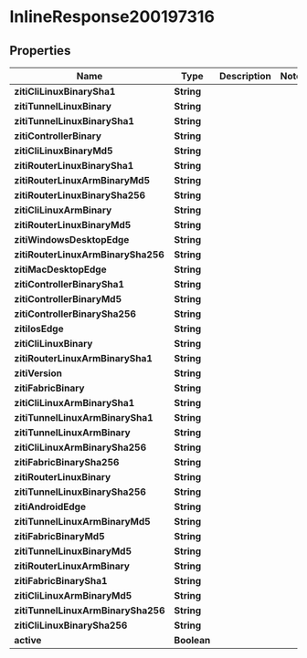 

# InlineResponse200197316

## Properties

Name | Type | Description | Notes
------------ | ------------- | ------------- | -------------
**zitiCliLinuxBinarySha1** | **String** |  | 
**zitiTunnelLinuxBinary** | **String** |  | 
**zitiTunnelLinuxBinarySha1** | **String** |  | 
**zitiControllerBinary** | **String** |  | 
**zitiCliLinuxBinaryMd5** | **String** |  | 
**zitiRouterLinuxBinarySha1** | **String** |  | 
**zitiRouterLinuxArmBinaryMd5** | **String** |  | 
**zitiRouterLinuxBinarySha256** | **String** |  | 
**zitiCliLinuxArmBinary** | **String** |  | 
**zitiRouterLinuxBinaryMd5** | **String** |  | 
**zitiWindowsDesktopEdge** | **String** |  | 
**zitiRouterLinuxArmBinarySha256** | **String** |  | 
**zitiMacDesktopEdge** | **String** |  | 
**zitiControllerBinarySha1** | **String** |  | 
**zitiControllerBinaryMd5** | **String** |  | 
**zitiControllerBinarySha256** | **String** |  | 
**zitiIosEdge** | **String** |  | 
**zitiCliLinuxBinary** | **String** |  | 
**zitiRouterLinuxArmBinarySha1** | **String** |  | 
**zitiVersion** | **String** |  | 
**zitiFabricBinary** | **String** |  | 
**zitiCliLinuxArmBinarySha1** | **String** |  | 
**zitiTunnelLinuxArmBinarySha1** | **String** |  | 
**zitiTunnelLinuxArmBinary** | **String** |  | 
**zitiCliLinuxArmBinarySha256** | **String** |  | 
**zitiFabricBinarySha256** | **String** |  | 
**zitiRouterLinuxBinary** | **String** |  | 
**zitiTunnelLinuxBinarySha256** | **String** |  | 
**zitiAndroidEdge** | **String** |  | 
**zitiTunnelLinuxArmBinaryMd5** | **String** |  | 
**zitiFabricBinaryMd5** | **String** |  | 
**zitiTunnelLinuxBinaryMd5** | **String** |  | 
**zitiRouterLinuxArmBinary** | **String** |  | 
**zitiFabricBinarySha1** | **String** |  | 
**zitiCliLinuxArmBinaryMd5** | **String** |  | 
**zitiTunnelLinuxArmBinarySha256** | **String** |  | 
**zitiCliLinuxBinarySha256** | **String** |  | 
**active** | **Boolean** |  | 




